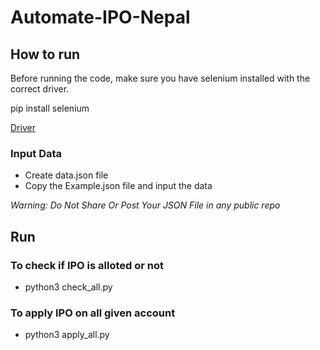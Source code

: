 # Automate-IPO-Nepal

## How to run

Before running the code, make sure you have selenium installed with the correct driver.

pip install selenium

[Driver](https://www.selenium.dev/documentation/webdriver/getting_started/install_drivers/)

### Input Data

- Create data.json file 
- Copy the Example.json file and input the data 

*Warning: Do Not Share Or Post Your JSON File in any public repo*

## Run
### To check if IPO is alloted or not
- python3 check_all.py 

### To apply IPO on all given account
- python3 apply_all.py

